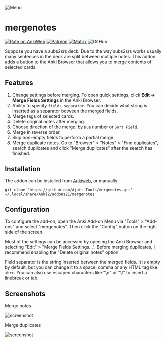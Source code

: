 ![Menu](https://user-images.githubusercontent.com/69171671/101429753-99032900-38fb-11eb-8b8d-06720ee7ef9a.png)

# mergenotes

[![Rate on AnkiWeb](https://glutanimate.com/logos/ankiweb-rate.svg)](https://ankiweb.net/shared/info/1425504015)
[![Patreon](https://img.shields.io/badge/patreon-support-orange)](https://www.patreon.com/bePatron?u=43555128)
[![Matrix](https://img.shields.io/badge/chat-join-green.svg)](https://tatsumoto-ren.github.io/blog/join-our-community.html)
![GitHub](https://img.shields.io/github/license/Ajatt-Tools/mergenotes)

Suppose you have a subs2srs deck.
Due to the way subs2srs works usually many sentences in the deck are split between multiple notes.
This addon adds a button to the Anki Browser that allows you to merge contents of selected cards.

## Features

1) Change settings before merging.
To open quick settings, click **Edit → Merge Fields Settings** in the Anki Browser.
2) Ability to specify `fields separator`.
You can decide what string is inserted as a separator between the merged fields.
3) Merge tags of selected cards.
4) Delete original notes after merging.
5) Choose direction of the merge: by `Due` number or `Sort Field`.
6) Merge in reverse order.
7) Skip non-empty fields to perform a partial merge.
8) Merge duplicate notes.
Go to "Browser" > "Notes" > "Find duplicates",
search duplicates and click "Merge duplicates" after the search has finished.

## Installation

The addon can be installed from [Ankiweb](https://ankiweb.net/shared/info/1425504015), or manually:
```
git clone 'https://github.com/Ajatt-Tools/mergenotes.git' ~/.local/share/Anki2/addons21/mergenotes
```

## Configuration

To configure the add-on, open the Anki Add-on Menu
via "Tools" > "Add-ons" and select "mergenotes".
Then click the "Config" button on the right-side of the screen.

Most of the settings can be accessed by opening the Anki Browser
and selecting "Edit" > "Merge Fields Settings...".
Before merging duplicates, I recommend enabling the "Delete original notes" option.

Field separator is the string inserted between the merged fields.
It is empty by default, but you can change it to a space, comma or any HTML tag like `<br>`.
You can also use escaped characters like "\n" or "\t" to insert a linebreak or tab.

## Screenshots

Merge notes

![screenshot](https://user-images.githubusercontent.com/69171671/136309709-32089f42-4fcc-4214-8e14-525fdaddd9cb.png)

Merge duplicates

![screenshot](https://user-images.githubusercontent.com/69171671/136308551-69415b22-bed3-41e6-8bb9-6668ea66907f.png)
